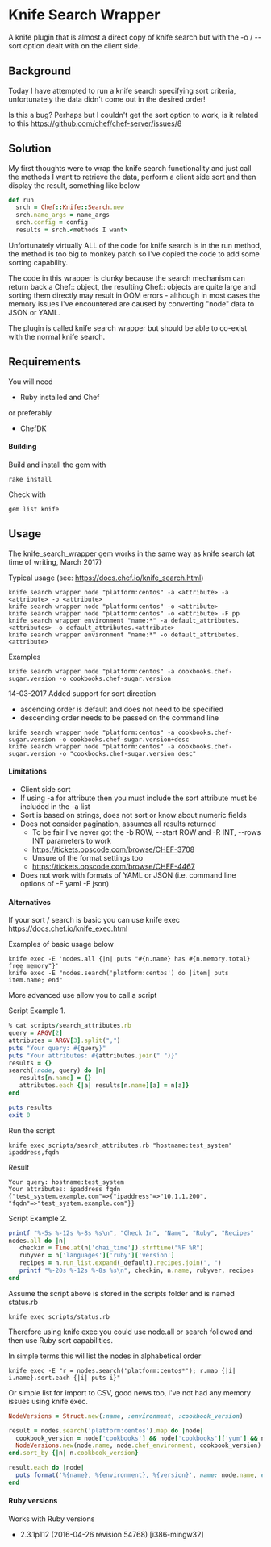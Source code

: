 Knife Search Wrapper
====================

A knife plugin that is almost a direct copy of knife search but with the -o / --sort option dealt with on the client side.

## Background

Today I have attempted to run a knife search specifying sort criteria, unfortunately the data didn't come out in the desired order!

Is this a bug? Perhaps but I couldn't get the sort option to work, is it related to this https://github.com/chef/chef-server/issues/8

## Solution

My first thoughts were to wrap the knife search functionality and just call the methods I want to retrieve the data, perform a client side sort and then display the result, something like below

```ruby
def run
  srch = Chef::Knife::Search.new
  srch.name_args = name_args
  srch.config = config
  results = srch.<methods I want>
```

Unfortunately virtually ALL of the code for knife search is in the run method, the method is too big to monkey patch so I've copied the code to add some sorting capability.

The code in this wrapper is clunky because the search mechanism can return back a Chef:: object, the resulting Chef:: objects are quite large and sorting them directly may result in OOM errors - although in most cases the memory issues I've encountered are caused by converting "node" data to JSON or YAML.

The plugin is called knife search wrapper but should be able to co-exist with the normal knife search.

## Requirements

You will need 
* Ruby installed and Chef 

or preferably 

* ChefDK

#### Building

Build and install the gem with 
````
rake install
````

Check with

````
gem list knife
````

## Usage

The knife_search_wrapper gem works in the same way as knife search (at time of writing, March 2017)

Typical usage (see: https://docs.chef.io/knife_search.html)

````
knife search wrapper node "platform:centos" -a <attribute> -a <attribute> -o <attribute>
knife search wrapper node "platform:centos" -o <attribute>
knife search wrapper node "platform:centos" -o <attribute> -F pp
knife search wrapper environment "name:*" -a default_attributes.<attributes> -o default_attributes.<attribute>
knife search wrapper environment "name:*" -o default_attributes.<attribute>
````

Examples

````
knife search wrapper node "platform:centos" -a cookbooks.chef-sugar.version -o cookbooks.chef-sugar.version
````

14-03-2017 Added support for sort direction
- ascending order is default and does not need to be specified
- descending order needs to be passed on the command line

````
knife search wrapper node "platform:centos" -a cookbooks.chef-sugar.version -o cookbooks.chef-sugar.version+desc
knife search wrapper node "platform:centos" -a cookbooks.chef-sugar.version -o "cookbooks.chef-sugar.version desc"
````

#### Limitations
- Client side sort
- If using -a for attribute then you must include the sort attribute must be included in the -a list
- Sort is based on strings, does not sort or know about numeric fields
- Does not consider pagination, assumes all results returned
    - To be fair I've never got the -b ROW, --start ROW and -R INT, --rows INT parameters to work
    - https://tickets.opscode.com/browse/CHEF-3708
    - Unsure of the format settings too
    - https://tickets.opscode.com/browse/CHEF-4467
- Does not work with formats of YAML or JSON (i.e. command line options of -F yaml -F json)

#### Alternatives

If your sort / search is basic you can use knife exec https://docs.chef.io/knife_exec.html

Examples of basic usage below

````
knife exec -E 'nodes.all {|n| puts "#{n.name} has #{n.memory.total} free memory"}'
knife exec -E "nodes.search('platform:centos') do |item| puts item.name; end"
````

More advanced use allow you to call a script

Script Example 1.

```ruby
% cat scripts/search_attributes.rb
query = ARGV[2]
attributes = ARGV[3].split(",")
puts "Your query: #{query}"
puts "Your attributes: #{attributes.join(" ")}"
results = {}
search(:node, query) do |n|
   results[n.name] = {}
   attributes.each {|a| results[n.name][a] = n[a]}
end

puts results
exit 0
```

Run the script

````
knife exec scripts/search_attributes.rb "hostname:test_system" ipaddress,fqdn
````

Result

````
Your query: hostname:test_system
Your attributes: ipaddress fqdn
{"test_system.example.com"=>{"ipaddress"=>"10.1.1.200", "fqdn"=>"test_system.example.com"}}
````

Script Example 2.

```ruby
printf "%-5s %-12s %-8s %s\n", "Check In", "Name", "Ruby", "Recipes"
nodes.all do |n|
   checkin = Time.at(n['ohai_time']).strftime("%F %R")
   rubyver = n['languages']['ruby']['version']
   recipes = n.run_list.expand(_default).recipes.join(", ")
   printf "%-20s %-12s %-8s %s\n", checkin, n.name, rubyver, recipes
end
```

Assume the script above is stored in the scripts folder and is named status.rb

````
knife exec scripts/status.rb
````

Therefore using knife exec you could use node.all or search followed and then use Ruby sort capabilities.

In simple terms this wil list the nodes in alphabetical order

````
knife exec -E "r = nodes.search('platform:centos*'); r.map {|i| i.name}.sort.each {|i| puts i}"
````

Or simple list for import to CSV, good news too, I've not had any memory issues using knife exec.

```ruby
NodeVersions = Struct.new(:name, :environment, :cookbook_version)

result = nodes.search('platform:centos').map do |node|
  cookbook_version = node['cookbooks'] && node['cookbooks']['yum'] && node['cookbooks']['yum']['version'] || 'not found'
  NodeVersions.new(node.name, node.chef_environment, cookbook_version)
end.sort_by {|n| n.cookbook_version}

result.each do |node|
  puts format('%{name}, %{environment}, %{version}', name: node.name, environment: node.environment, version: node.cookbook_version)
end
```

#### Ruby versions

Works with Ruby versions
* 2.3.1p112 (2016-04-26 revision 54768) [i386-mingw32]
